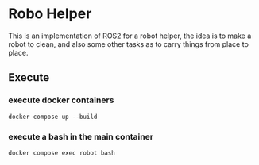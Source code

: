 # Robo Helper

This is an implementation of ROS2 for a robot helper, the idea is to make a robot to clean, and also some other tasks as to carry things from place to place.

## Execute

### execute docker containers

```docker compose up --build```

### execute a bash in the main container

```docker compose exec robot bash```
